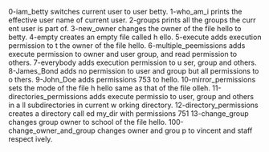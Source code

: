 0-iam_betty        switches current user to user                    betty.
1-who_am_i         prints the effective user name                   of current user.
2-groups           prints all the groups the curr                   ent user is part of.
3-new_owner        changes the owner of the file                    hello to betty.
4-empty            creates an empty file called h                   ello.
5-execute          adds execution permission to t                   the owner of the file hello.
6-multiple_peemissions adds execute permission to                   owner and user group, and read                   permission to others.
7-everybody        adds execution permission to u                   ser, group and others.
8-James_Bond       adds no permission to user and                   group but all permissions to o                   thers.
9-John_Doe         adds permissions 753 to hello.
10-mirror_permissions sets the mode of the file h                   hello same as that of the file                   olleh.
11-directories_permissions adds execute permissio                   to user, group and others in a                   ll subdirectories in current w                   orking directory.
12-directory_permissions creates a directory call                   ed my_dir with permissions 751
13-change_group    changes group owner to school                    of the file hello.
100-change_owner_and_group changes owner and grou                   p to vincent and staff respect                   ively.